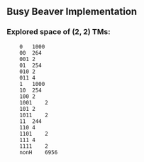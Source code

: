 ## Busy Beaver Implementation

### Explored space of (2, 2) TMs:

```
	0	1000
	00	264
	001	2
	01	254
	010	2
	011	4
	1	1000
	10	254
	100	2
	1001	2
	101	2
	1011	2
	11	244
	110	4
	1101	2
	111	4
	1111	2
	nonH	6956
```

